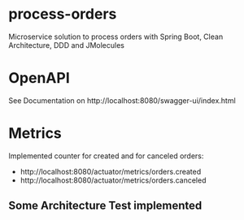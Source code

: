 # process-orders
Microservice solution to process orders with Spring Boot, Clean Architecture, DDD and JMolecules

# OpenAPI 
See Documentation on http://localhost:8080/swagger-ui/index.html

# Metrics
Implemented counter for created and for canceled orders:
* http://localhost:8080/actuator/metrics/orders.created
* http://localhost:8080/actuator/metrics/orders.canceled

## Some Architecture Test implemented